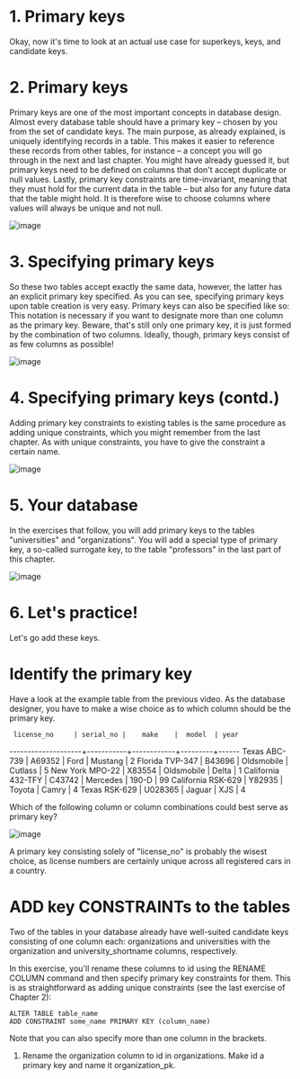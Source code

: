 # 1. Primary keys

Okay, now it's time to look at an actual use case for superkeys, keys, and candidate keys.

# 2. Primary keys

Primary keys are one of the most important concepts in database design. Almost every database table should have a primary key – chosen by you from the set of candidate keys. The main purpose, as already explained, is uniquely identifying records in a table. This makes it easier to reference these records from other tables, for instance – a concept you will go through in the next and last chapter. You might have already guessed it, but primary keys need to be defined on columns that don't accept duplicate or null values. Lastly, primary key constraints are time-invariant, meaning that they must hold for the current data in the table – but also for any future data that the table might hold. It is therefore wise to choose columns where values will always be unique and not null.

![image](https://github.com/artempohribnyi/datacamp/assets/113499718/e5ece8ab-c4c3-4bc5-9a4d-0cb14ac96f4e)

# 3. Specifying primary keys

So these two tables accept exactly the same data, however, the latter has an explicit primary key specified. As you can see, specifying primary keys upon table creation is very easy. Primary keys can also be specified like so: This notation is necessary if you want to designate more than one column as the primary key. Beware, that's still only one primary key, it is just formed by the combination of two columns. Ideally, though, primary keys consist of as few columns as possible!

![image](https://github.com/artempohribnyi/datacamp/assets/113499718/7cc4d003-d728-4498-b291-2bc4e7a946f0)

# 4. Specifying primary keys (contd.)

Adding primary key constraints to existing tables is the same procedure as adding unique constraints, which you might remember from the last chapter. As with unique constraints, you have to give the constraint a certain name.

![image](https://github.com/artempohribnyi/datacamp/assets/113499718/f50ba45b-07d0-48d5-948e-f5527a851d67)

# 5. Your database

In the exercises that follow, you will add primary keys to the tables "universities" and "organizations". You will add a special type of primary key, a so-called surrogate key, to the table "professors" in the last part of this chapter.

![image](https://github.com/artempohribnyi/datacamp/assets/113499718/c9d4bffa-3589-471c-b89e-2515ab1e561f)

# 6. Let's practice!

Let's go add these keys.

# Identify the primary key

Have a look at the example table from the previous video. As the database designer, you have to make a wise choice as to which column should be the primary key.

     license_no     | serial_no |    make    |  model  | year
--------------------+-----------+------------+---------+------
 Texas ABC-739      | A69352    | Ford       | Mustang |    2
 Florida TVP-347    | B43696    | Oldsmobile | Cutlass |    5
 New York MPO-22    | X83554    | Oldsmobile | Delta   |    1
 California 432-TFY | C43742    | Mercedes   | 190-D   |   99
 California RSK-629 | Y82935    | Toyota     | Camry   |    4
 Texas RSK-629      | U028365   | Jaguar     | XJS     |    4

Which of the following column or column combinations could best serve as primary key?

![image](https://github.com/artempohribnyi/datacamp/assets/113499718/e13317bf-426a-4e92-ad62-4d412662b389)

A primary key consisting solely of "license_no" is probably the wisest choice, as license numbers are certainly unique across all registered cars in a country.

# ADD key CONSTRAINTs to the tables

Two of the tables in your database already have well-suited candidate keys consisting of one column each: organizations and universities with the organization and university_shortname columns, respectively.

In this exercise, you'll rename these columns to id using the RENAME COLUMN command and then specify primary key constraints for them. This is as straightforward as adding unique constraints (see the last exercise of Chapter 2):
```
ALTER TABLE table_name
ADD CONSTRAINT some_name PRIMARY KEY (column_name)
```
Note that you can also specify more than one column in the brackets.

1. Rename the organization column to id in organizations.
Make id a primary key and name it organization_pk.

```

```










